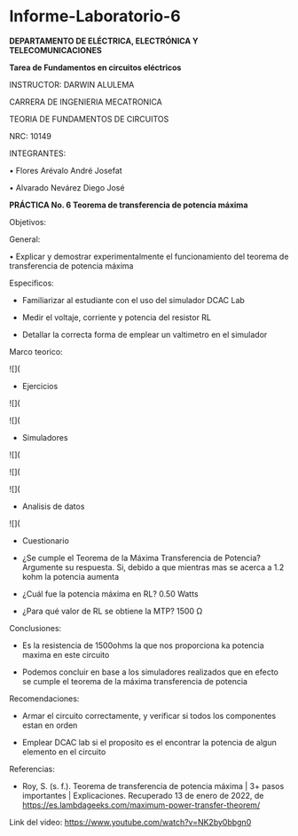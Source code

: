 # Informe-Laboratorio-6

**DEPARTAMENTO DE ELÉCTRICA, ELECTRÓNICA Y TELECOMUNICACIONES**

**Tarea de Fundamentos en circuitos eléctricos**

INSTRUCTOR: DARWIN ALULEMA

CARRERA DE INGENIERIA MECATRONICA

TEORIA DE FUNDAMENTOS DE CIRCUITOS

NRC: 10149

INTEGRANTES:

• Flores Arévalo André Josefat

• Alvarado Nevárez Diego José

**PRÁCTICA No. 6 Teorema de transferencia de potencia máxima**

Objetivos:

General:

•	Explicar y demostrar experimentalmente el funcionamiento del teorema de transferencia de potencia máxima

Especificos:

- Familiarizar al estudiante con el uso del simulador DCAC Lab 

- Medir el voltaje, corriente y potencia del resistor RL 

- Detallar la correcta forma de emplear un valtimetro en el simulador

Marco teorico:

![](

- Ejercicios

![](

![](

- Simuladores

![](

![](

![](

- Analisis de datos

![](


- Cuestionario 

- ¿Se cumple el Teorema de la Máxima Transferencia de Potencia? Argumente su
respuesta. Si, debido a que mientras mas se acerca a 1.2 kohm la potencia aumenta

- ¿Cuál fue la potencia máxima en RL? 0.50 Watts

- ¿Para qué valor de RL se obtiene la MTP? 1500 Ω

Conclusiones:

-	Es la resistencia de 1500ohms la que nos proporciona ka potencia maxima en este circuito

- Podemos concluir en base a los simuladores realizados que en efecto se cumple el teorema de la máxima transferencia de potencia

Recomendaciones:

-	Armar el circuito correctamente, y verificar si todos los componentes estan en orden

- Emplear DCAC lab si el proposito es el encontrar la potencia de algun elemento en el circuito

Referencias:

- Roy, S. (s. f.). Teorema de transferencia de potencia máxima | 3+ pasos importantes | Explicaciones. Recuperado 13 de enero de 2022, de https://es.lambdageeks.com/maximum-power-transfer-theorem/

Link del video: https://www.youtube.com/watch?v=NK2by0bbgn0
